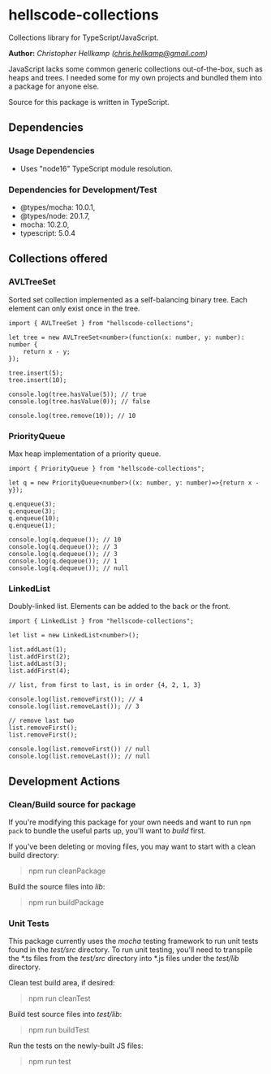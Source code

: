 # hellscode-collections
Collections library for TypeScript/JavaScript.

**Author:** *Christopher Hellkamp ([chris.hellkamp@gmail.com](mailto:chris.hellkamp@gmail.com))*

JavaScript lacks some common generic collections out-of-the-box, such as heaps and trees.  I needed some for my own projects and bundled them into a package for anyone else.

Source for this package is written in TypeScript.

## Dependencies
### Usage Dependencies
- Uses "node16" TypeScript module resolution.


### Dependencies for Development/Test
- @types/mocha: 10.0.1,
- @types/node: 20.1.7,
- mocha: 10.2.0,
- typescript: 5.0.4

## Collections offered

### AVLTreeSet
Sorted set collection implemented as a self-balancing binary tree. Each element can only exist once in the tree.

```
import { AVLTreeSet } from "hellscode-collections";

let tree = new AVLTreeSet<number>(function(x: number, y: number): number {
    return x - y;
});

tree.insert(5);
tree.insert(10);

console.log(tree.hasValue(5)); // true
console.log(tree.hasValue(0)); // false

console.log(tree.remove(10)); // 10
```

### PriorityQueue
Max heap implementation of a priority queue.

```
import { PriorityQueue } from "hellscode-collections";

let q = new PriorityQueue<number>((x: number, y: number)=>{return x - y});

q.enqueue(3);
q.enqueue(3);
q.enqueue(10);
q.enqueue(1);

console.log(q.dequeue()); // 10
console.log(q.dequeue()); // 3
console.log(q.dequeue()); // 3
console.log(q.dequeue()); // 1
console.log(q.dequeue()); // null
```

### LinkedList
Doubly-linked list.  Elements can be added to the back or the front.

```
import { LinkedList } from "hellscode-collections";

let list = new LinkedList<number>();

list.addLast(1);
list.addFirst(2);
list.addLast(3);
list.addFirst(4);

// list, from first to last, is in order {4, 2, 1, 3}

console.log(list.removeFirst()); // 4
console.log(list.removeLast()); // 3

// remove last two
list.removeFirst();
list.removeFirst();

console.log(list.removeFirst()) // null
console.log(list.removeLast()); // null
```

## Development Actions

### Clean/Build source for package

If you're modifying this package for your own needs and want to run `npm pack` to bundle the useful parts up, you'll want
to *build* first.

If you've been deleting or moving files, you may want to start with a clean build directory:
> npm run cleanPackage

Build the source files into *lib*:
> npm run buildPackage

### Unit Tests

This package currently uses the *mocha* testing framework to run unit tests found in the *test/src* directory. To run unit testing,
you'll need to transpile the \*.ts files from the *test/src* directory into \*.js files under the *test/lib* directory.

Clean test build area, if desired:
> npm run cleanTest

Build test source files into *test/lib*:
> npm run buildTest

Run the tests on the newly-built JS files:
> npm run test
